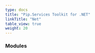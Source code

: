 ```yaml
---
type: docs
title: "Pip.Services Toolkit for .NET"
linkTitle: "Net"
table_view: true
weight: 20
---
```


### Modules
